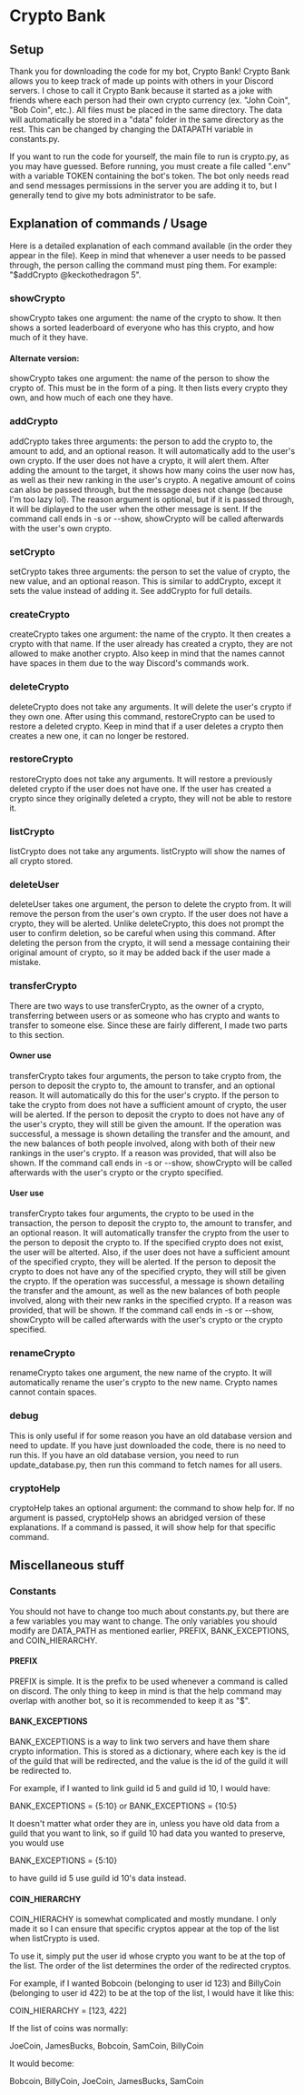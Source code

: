 # Crypto Bank
## Setup
Thank you for downloading the code for my bot, Crypto Bank! Crypto Bank allows you to keep track of made up points with others in your Discord servers. I chose to call it Crypto Bank because it started as a joke with friends where each person had their own crypto currency (ex. "John Coin", "Bob Coin", etc.). All files must be placed in the same directory. The data will automatically be stored in a "data" folder in the same directory as the rest. This can be changed by changing the DATAPATH variable in constants.py.

If you want to run the code for yourself, the main file to run is crypto.py, as you may have guessed. Before running, you must create a file called ".env" with a variable TOKEN containing the bot's token. The bot only needs read and send messages permissions in the server you are adding it to, but I generally tend to give my bots administrator to be safe.

## Explanation of commands / Usage
Here is a detailed explanation of each command available (in the order they appear in the file). Keep in mind that whenever a user needs to be passed through, the person calling the command must ping them. For example: "$addCrypto @keckothedragon 5".

### showCrypto
showCrypto takes one argument: the name of the crypto to show. It then shows a sorted leaderboard of everyone who has this crypto, and how much of it they have.

#### Alternate version:
showCrypto takes one argument: the name of the person to show the crypto of. This must be in the form of a ping. It then lists every crypto they own, and how much of each one they have.

### addCrypto
addCrypto takes three arguments: the person to add the crypto to, the amount to add, and an optional reason. It will automatically add to the user's own crypto. If the user does not have a crypto, it will alert them. After adding the amount to the target, it shows how many coins the user now has, as well as their new ranking in the user's crypto. A negative amount of coins can also be passed through, but the message does not change (because I'm too lazy lol). The reason argument is optional, but if it is passed through, it will be diplayed to the user when the other message is sent. If the command call ends in -s or --show, showCrypto will be called afterwards with the user's own crypto.

### setCrypto
setCrypto takes three arguments: the person to set the value of crypto, the new value, and an optional reason. This is similar to addCrypto, except it sets the value instead of adding it. See addCrypto for full details.

### createCrypto
createCrypto takes one argument: the name of the crypto. It then creates a crypto with that name. If the user already has created a crypto, they are not allowed to make another crypto. Also keep in mind that the names cannot have spaces in them due to the way Discord's commands work.

### deleteCrypto
deleteCrypto does not take any arguments. It will delete the user's crypto if they own one. After using this command, restoreCrypto can be used to restore a deleted crypto. Keep in mind that if a user deletes a crypto then creates a new one, it can no longer be restored.

### restoreCrypto
restoreCrypto does not take any arguments. It will restore a previously deleted crypto if the user does not have one. If the user has created a crypto since they originally deleted a crypto, they will not be able to restore it.

### listCrypto
listCrypto does not take any arguments. listCrypto will show the names of all crypto stored.

### deleteUser
deleteUser takes one argument, the person to delete the crypto from. It will remove the person from the user's own crypto. If the user does not have a crypto, they will be alerted. Unlike deleteCrypto, this does not prompt the user to confirm deletion, so be careful when using this command. After deleting the person from the crypto, it will send a message containing their original amount of crypto, so it may be added back if the user made a mistake.

### transferCrypto
There are two ways to use transferCrypto, as the owner of a crypto, transferring between users or as someone who has crypto and wants to transfer to someone else. Since these are fairly different, I made two parts to this section.
#### Owner use
transferCrypto takes four arguments, the person to take crypto from, the person to deposit the crypto to, the amount to transfer, and an optional reason. It will automatically do this for the user's crypto. If the person to take the crypto from does not have a sufficient amount of crypto, the user will be alerted. If the person to deposit the crypto to does not have any of the user's crypto, they will still be given the amount. If the operation was successful, a message is shown detailing the transfer and the amount, and the new balances of both people involved, along with both of their new rankings in the user's crypto. If a reason was provided, that will also be shown. If the command call ends in -s or --show, showCrypto will be called afterwards with the user's crypto or the crypto specified.
#### User use
transferCrypto takes four arguments, the crypto to be used in the transaction, the person to deposit the crypto to, the amount to transfer, and an optional reason. It will automatically transfer the crypto from the user to the person to deposit the crypto to. If the specified crypto does not exist, the user will be alterted. Also, if the user does not have a sufficient amount of the specified crypto, they will be alerted. If the person to deposit the crypto to does not have any of the specified crypto, they will still be given the crypto. If the operation was successful, a message is shown detailing the transfer and the amount, as well as the new balances of both people involved, along with their new ranks in the specified crypto. If a reason was provided, that will be shown. If the command call ends in -s or --show, showCrypto will be called afterwards with the user's crypto or the crypto specified.

### renameCrypto
renameCrypto takes one argument, the new name of the crypto. It will automatically rename the user's crypto to the new name. Crypto names cannot contain spaces.

### debug
This is only useful if for some reason you have an old database version and need to update. If you have just downloaded the code, there is no need to run this. If you have an old database version, you need to run update_database.py, then run this command to fetch names for all users.

### cryptoHelp
cryptoHelp takes an optional argument: the command to show help for. If no argument is passed, cryptoHelp shows an abridged version of these explanations. If a command is passed, it will show help for that specific command.

## Miscellaneous stuff
### Constants
You should not have to change too much about constants.py, but there are a few variables you may want to change. The only variables you should modify are DATA_PATH as mentioned earlier, PREFIX, BANK_EXCEPTIONS, and COIN_HIERARCHY.

#### PREFIX
PREFIX is simple. It is the prefix to be used whenever a command is called on discord. The only thing to keep in mind is that the help command may overlap with another bot, so it is recommended to keep it as "$".

#### BANK_EXCEPTIONS
BANK_EXCEPTIONS is a way to link two servers and have them share crypto information. This is stored as a dictionary, where each key is the id of the guild that will be redirected, and the value is the id of the guild it will be redirected to.

For example, if I wanted to link guild id 5 and guild id 10, I would have:

BANK_EXCEPTIONS = {5:10} or BANK_EXCEPTIONS = {10:5}

It doesn't matter what order they are in, unless you have old data from a guild that you want to link, so if guild 10 had data you wanted to preserve, you would use

BANK_EXCEPTIONS = {5:10}

to have guild id 5 use guild id 10's data instead.

#### COIN_HIERARCHY
COIN_HIERACHY is somewhat complicated and mostly mundane. I only made it so I can ensure that specific cryptos appear at the top of the list when listCrypto is used.

To use it, simply put the user id whose crypto you want to be at the top of the list. The order of the list determines the order of the redirected cryptos.

For example, if I wanted Bobcoin (belonging to user id 123) and BillyCoin (belonging to user id 422) to be at the top of the list, I would have it like this:

COIN_HIERARCHY = [123, 422]

If the list of coins was normally:

JoeCoin, JamesBucks, Bobcoin, SamCoin, BillyCoin

It would become:

Bobcoin, BillyCoin, JoeCoin, JamesBucks, SamCoin